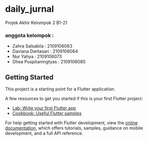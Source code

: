 # daily_jurnal

Projek Akhir Kelompok 2 B1-21

### anggota kelompok :

- Zahra Salsabila : 2109106063
- Daviana Dwitasari : 2109106064
- Nur Yahya : 2109106073
- Dhea Puspitaningtyas : 2109106085

## Getting Started

This project is a starting point for a Flutter application.

A few resources to get you started if this is your first Flutter project:

- [Lab: Write your first Flutter app](https://docs.flutter.dev/get-started/codelab)
- [Cookbook: Useful Flutter samples](https://docs.flutter.dev/cookbook)

For help getting started with Flutter development, view the
[online documentation](https://docs.flutter.dev/), which offers tutorials,
samples, guidance on mobile development, and a full API reference.
